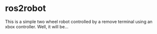 # ros2robot
This is a simple two wheel robot controlled by a remove terminal using an xbox controller. 
Well, it will be...
